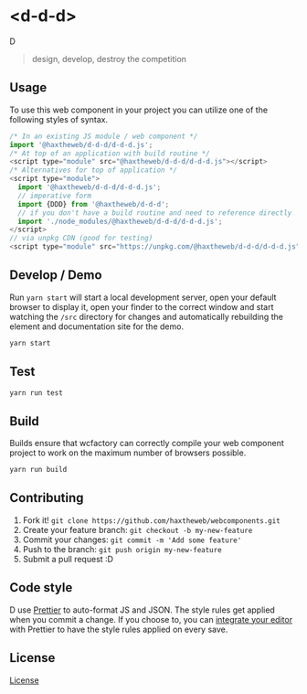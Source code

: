 # &lt;d-d-d&gt;

D
> design, develop, destroy the competition

## Usage
To use this web component in your project you can utilize one of the following styles of syntax.

```js
/* In an existing JS module / web component */
import '@haxtheweb/d-d-d/d-d-d.js';
/* At top of an application with build routine */
<script type="module" src="@haxtheweb/d-d-d/d-d-d.js"></script>
/* Alternatives for top of application */
<script type="module">
  import '@haxtheweb/d-d-d/d-d-d.js';
  // imperative form
  import {DDD} from '@haxtheweb/d-d-d';
  // if you don't have a build routine and need to reference directly
  import './node_modules/@haxtheweb/d-d-d/d-d-d.js';
</script>
// via unpkg CDN (good for testing)
<script type="module" src="https://unpkg.com/@haxtheweb/d-d-d/d-d-d.js"></script>
```

## Develop / Demo
Run `yarn start` will start a local development server, open your default browser to display it, open your finder to the correct window and start watching the `/src` directory for changes and automatically rebuilding the element and documentation site for the demo.
```bash
yarn start
```

## Test

```bash
yarn run test
```

## Build
Builds ensure that wcfactory can correctly compile your web component project to
work on the maximum number of browsers possible.
```bash
yarn run build
```

## Contributing

1. Fork it! `git clone https://github.com/haxtheweb/webcomponents.git`
2. Create your feature branch: `git checkout -b my-new-feature`
3. Commit your changes: `git commit -m 'Add some feature'`
4. Push to the branch: `git push origin my-new-feature`
5. Submit a pull request :D

## Code style

D  use [Prettier][prettier] to auto-format JS and JSON.  The style rules get applied when you commit a change.  If you choose to, you can [integrate your editor][prettier-ed] with Prettier to have the style rules applied on every save.

[prettier]: https://github.com/prettier/prettier/
[prettier-ed]: https://github.com/prettier/prettier/#editor-integration
[polyserve]: https://github.com/Polymer/polyserve
[web-component-tester]: https://github.com/Polymer/web-component-tester

## License
[ License](http://opensource.org/licenses/)